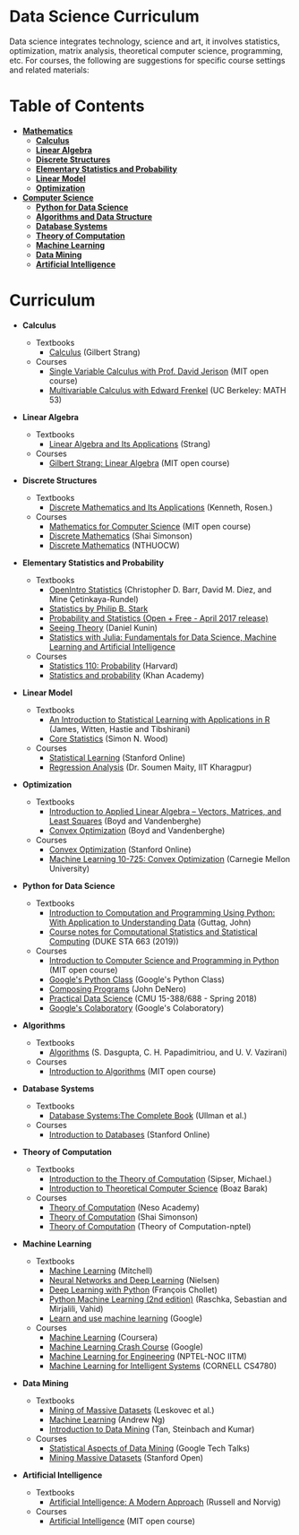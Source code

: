 # Data Science Curriculum
Data science integrates technology, science and art, it involves statistics, optimization, matrix analysis, 
theoretical computer science, programming, etc. 
For courses, the following are suggestions for specific course settings and related materials:

Table of Contents
=================
* [**Mathematics**](#Math)
  * [**Calculus**](#Calculus)
  * [**Linear Algebra**](#Linear-Algebra)
  * [**Discrete Structures**](#Discrete-Structures)
  * [**Elementary Statistics and Probability**](#Elementary-Statistics-and-Probability)
  * [**Linear Model**](#Linear-Model)
  * [**Optimization**](#Optimization)
* [**Computer Science**](#CS)
  * [**Python for Data Science**](#Python-for-Data-Science)
  * [**Algorithms and Data Structure**](#Algorithms)
  * [**Database Systems**](#Database-systems)
  * [**Theory of Computation**](#Theory-of-Computation)
  * [**Machine Learning**](#Machine-Learning)
  * [**Data Mining**](#Data-Mining)
  * [**Artificial Intelligence**](#Artificial-Intelligence)

  

Curriculum
==========
  * <a name="Calculus"></a>**Calculus**
      * Textbooks
          * [Calculus](https://ocw.mit.edu/resources/res-18-001-calculus-online-textbook-spring-2005/) (Gilbert Strang)
      * Courses
          * [Single Variable Calculus with Prof. David Jerison](https://ocw.mit.edu/courses/mathematics/18-01-single-variable-calculus-fall-2006/video-lectures/) (MIT open course)
          * [Multivariable Calculus with Edward Frenkel](https://www.youtube.com/playlist?list=PLaLOVNqqD-2GcoO8CLvCbprz2J0_1uaoZ) (UC Berkeley: MATH 53)
  * <a name="Linear-Algebra"></a>**Linear Algebra**
      * Textbooks
          * [Linear Algebra and Its Applications](http://www.math.hcmus.edu.vn/~bxthang/Linear%20algebra%20and%20its%20applications.pdf) (Strang)
      * Courses
           * [Gilbert Strang: Linear Algebra](https://ocw.mit.edu/courses/mathematics/18-06-linear-algebra-spring-2010/) (MIT open course)
  * <a name="Discrete-Structures"></a>**Discrete Structures**
      * Textbooks
        * [Discrete Mathematics and Its Applications](https://archive.org/details/DiscreteMathematicsAndItsApplications7thEditionKennethH.Rosen) (Kenneth, Rosen.)
      * Courses
        * [Mathematics for Computer Science](https://ocw.mit.edu/courses/electrical-engineering-and-computer-science/6-042j-mathematics-for-computer-science-fall-2010/) (MIT open course)
        * [Discrete Mathematics](http://aduni.org/courses/discrete/index.php?view=cw) (Shai Simonson)
        * [Discrete Mathematics](https://www.youtube.com/playlist?list=PLS0SUwlYe8czAEMcnMnl9Sq3ze7XerOfR) (NTHUOCW)
  * <a name="Elementary-Statistics-and-Probability"></a>**Elementary Statistics and Probability**
      * Textbooks
           * [OpenIntro Statistics](https://www.openintro.org/stat/index.php) (Christopher D. Barr, David M. Diez, and Mine Çetinkaya-Rundel)
           * [Statistics by Philip B. Stark](https://www.stat.berkeley.edu/~stark/SticiGui/index.htm)
           * [Probability and Statistics (Open + Free - April 2017 release)](https://lagunita.stanford.edu/courses/course-v1:OLI+ProbStat+Open_Jan2017/course/)
           * [Seeing Theory](https://seeing-theory.brown.edu/index.html#firstPage) (Daniel Kunin)
           * [Statistics with Julia: Fundamentals for Data Science, Machine Learning and Artificial Intelligence](https://github.com/yangmingmath/StatsWithJuliaBook)
      * Courses
           * [Statistics 110: Probability](https://projects.iq.harvard.edu/stat110/home) (Harvard)
           * [Statistics and probability](https://www.khanacademy.org/math/statistics-probability) (Khan Academy)
  * <a name="Linear-Model"></a>**Linear Model**
      * Textbooks
          * [An Introduction to Statistical Learning with Applications in R](http://www-bcf.usc.edu/~gareth/ISL/) (James, Witten, Hastie and Tibshirani)
          * [Core Statistics](http://www.maths.bris.ac.uk/~sw15190/core-statistics.pdf) (Simon N. Wood)
      * Courses
        * [Statistical Learning](https://www.r-bloggers.com/in-depth-introduction-to-machine-learning-in-15-hours-of-expert-videos/) (Stanford Online)
        * [Regression Analysis](http://www.infocobuild.com/education/audio-video-courses/mathematics/regression-analysis-iit-kharagpur.html) (Dr. Soumen Maity, IIT Kharagpur)
   * <a name="Optimization"></a>**Optimization**
       * Textbooks
          * [Introduction to Applied Linear Algebra – Vectors, Matrices, and Least Squares](http://vmls-book.stanford.edu/) (Boyd and Vandenberghe)
          * [Convex Optimization](http://web.stanford.edu/~boyd/cvxbook/) (Boyd and Vandenberghe) 
       * Courses
          * [Convex Optimization](https://lagunita.stanford.edu/courses/Engineering/CVX101/Winter2014/about) (Stanford Online)
          * [Machine Learning 10-725: Convex Optimization](http://www.stat.cmu.edu/~ryantibs/convexopt/) (Carnegie Mellon University)
  * <a name="Python-for-Data-Science"></a>**Python for Data Science**
      * Textbooks
        * [Introduction to Computation and Programming Using Python: With Application to Understanding Data](https://github.com/y0m0/MIT.6.00.1x/blob/master/Introduction.to.Computation.and.Programming.Using.Python.2nd.Edition.pdf) (Guttag, John)
        * [Course notes for Computational Statistics and Statistical Computing](https://github.com/cliburn/sta-663-2019) (DUKE STA 663 (2019))
      * Courses
        * [Introduction to Computer Science and Programming in Python](https://ocw.mit.edu/courses/electrical-engineering-and-computer-science/6-0001-introduction-to-computer-science-and-programming-in-python-fall-2016/) (MIT open course)
        * [Google's Python Class](https://developers.google.com/edu/python/) (Google's Python Class)
        * [Composing Programs](https://composingprograms.com/) (John DeNero)
        * [Practical Data Science](http://www.datasciencecourse.org/) (CMU 15-388/688 - Spring 2018)
        * [Google's Colaboratory](https://colab.research.google.com/notebooks/welcome.ipynb) (Google's Colaboratory)
   * <a name="Algorithms"></a>**Algorithms**
      * Textbooks
        * [Algorithms](https://github.com/yetweka/yet-weka/blob/master/book/Algorithms-S.%20Dasgupta%2C%20C.%20H.%20Papadimitriou%2C%20and%20U.%20V.%20Vazirani-06.pdf) (S. Dasgupta, C. H. Papadimitriou, and U. V. Vazirani)
      * Courses
        * [Introduction to Algorithms](https://ocw.mit.edu/courses/electrical-engineering-and-computer-science/6-006-introduction-to-algorithms-fall-2011/) (MIT open course)
   * <a name="Database-Systems"></a>**Database Systems**
      * Textbooks
        * [Database Systems:The Complete Book](https://theswissbay.ch/pdf/Gentoomen%20Library/Databases/Molina%2CUllman%20-%20Database%20Systems%20The%20Complete%20Book.pdf) (Ullman et al.)
      * Courses
        * [Introduction to Databases](https://lagunita.stanford.edu/courses/Engineering/db/2014_1/course/) (Stanford Online)
   * <a name="Theory-of-Computation"></a>**Theory of Computation**
      * Textbooks
        * [Introduction to the Theory of Computation](http://www-math.mit.edu/~sipser/book.html) (Sipser, Michael.)
        * [Introduction to Theoretical Computer Science](https://introtcs.org/public/) (Boaz Barak)
      * Courses
        * [Theory of Computation](https://www.nesoacademy.org/computer-science/toc-and-automata-theory/theory-of-computation) (Neso Academy)
         * [Theory of Computation](http://www.aduni.org/courses/theory/index.php?view=cw) (Shai Simonson)
        * [Theory of Computation](https://www.youtube.com/playlist?list=PL3-wYxbt4yCgBHUpwXDTLos3JStccGIax) (Theory of Computation-nptel)
   
   * <a name="Machine-Learning"></a>**Machine Learning**
      * Textbooks
          * [Machine Learning](http://www.cs.cmu.edu/~tom/mlbook.html) (Mitchell)
          * [Neural Networks and Deep Learning](http://neuralnetworksanddeeplearning.com/) (Nielsen) 
          * [Deep Learning with Python](https://github.com/fchollet/deep-learning-with-python-notebooks) (François Chollet)
          * [Python Machine Learning (2nd edition)](https://github.com/rasbt/python-machine-learning-book-2nd-edition) (Raschka, Sebastian and Mirjalili, Vahid)
          * [Learn and use machine learning](https://www.tensorflow.org/tutorials/keras) (Google)
      * Courses
          * [Machine Learning](https://www.coursera.org/learn/machine-learning) (Coursera)
          * [Machine Learning Crash Course](https://developers.google.com/machine-learning/crash-course/) (Google)
          * [Machine Learning for Engineering](https://www.youtube.com/playlist?list=PLyqSpQzTE6M-SISTunGRBRiZk7opYBf_K) (NPTEL-NOC IITM)
          * [Machine Learning for Intelligent Systems](https://www.youtube.com/playlist?list=PLl8OlHZGYOQ7bkVbuRthEsaLr7bONzbXS) (CORNELL CS4780)
   * <a name="Data-Mining"></a>**Data Mining**
        * Textbooks
          * [Mining of Massive Datasets](http://www.mmds.org/) (Leskovec et al.) 
          * [Machine Learning](http://openclassroom.stanford.edu/MainFolder/CoursePage.php?course=MachineLearning) (Andrew Ng)
          * [Introduction to Data Mining](https://www-users.cs.umn.edu/~kumar001/dmbook/index.php) (Tan, Steinbach and Kumar)
        * Courses
            * [Statistical Aspects of Data Mining](http://www.stats202.com/original_index.html) (Google Tech Talks)
            * [Mining Massive Datasets](https://lagunita.stanford.edu/courses/course-v1:ComputerScience+MMDS+Fall2016/course/) (Stanford Open)
   * <a name="Artificial-Intelligence"></a>**Artificial Intelligence**
        * Textbooks
            * [Artificial Intelligence: A Modern Approach](http://aima.cs.berkeley.edu/) (Russell and Norvig)
        * Courses
            * [Artificial Intelligence](https://ocw.mit.edu/courses/electrical-engineering-and-computer-science/6-034-artificial-intelligence-fall-2010/) (MIT open course)
  
 

